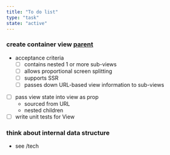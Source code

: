 ```yaml
---
title: "To do list"
type: "task"
state: "active"
---
```


### create container view [parent](user-story/user-can-view-a-thinkope)
+ acceptance criteria
    + [ ] contains nested 1 or more sub-views
    + [ ] allows proportional screen splitting
    + [ ] supports SSR
    + [ ] passes down URL-based view information to sub-views
+ [ ] pass view state into view as prop
    + sourced from URL
    + nested children
+ [ ] write unit tests for View

### think about internal data structure
+ see /tech
